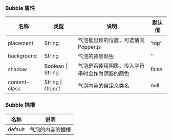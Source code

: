 ### Bubble 属性

| 名称          | 类型              | 说明                                           | 默认值 |
| ------------- | ----------------- | ---------------------------------------------- | ------ |
| placement     | String            | 气泡框出现的位置，可选值同 Popper.js           | 'top'  |
| background    | String            | 气泡的背景颜色                                 | ''     |
| shadow        | Boolean \| String | 气泡是否使用阴影，传入字符串时会作为阴影的颜色 | false  |
| content-class | String \| Object  | 气泡内容的自定义类名                           | null   |

### Bubble 插槽

| 名称    | 说明             |
| ------- | ---------------- |
| default | 气泡的内容的插槽 |
